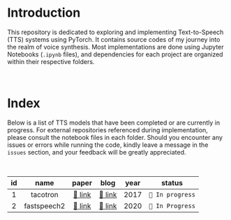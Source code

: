 # Introduction

This repository is dedicated to exploring and implementing Text-to-Speech (TTS) systems using PyTorch. It contains source codes of my journey into the realm of voice synthesis. Most implementations are done using Jupyter Notebooks (`.ipynb` files), and dependencies for each project are organized within their respective folders.

<br>

# Index

Below is a list of TTS models that have been completed or are currently in progress. For external repositories referenced during implementation, please consult the notebook files in each folder. Should you encounter any issues or errors while running the code, kindly leave a message in the `issues` section, and your feedback will be greatly appreciated.

<br>

| id | name | paper | blog | year | status |
|:--:|:--:|:--:|:--:|:--:|:--:|
| 1 | tacotron | [ 🔗 link ](https://arxiv.org/abs/1703.10135) | [ 🔗 link](https://orca0917.github.io/posts/Tacotron/) | 2017 | `🚧 In progress` |
| 2 | fastspeech2 | [ 🔗 link ](https://arxiv.org/abs/2006.04558) | [ 🔗 link ]() | 2020 | `🚧 In Progress` |
